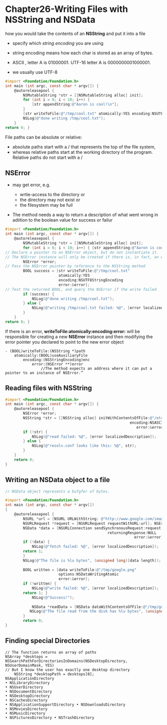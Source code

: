 # Chapter26-Writing Files with NSString and NSData

 how you would take the contents of an **NSString** and put it into a file

-   specify which *string encoding* you are using

-   string encoding means how each char is stored as an array of bytes.
-   ASCII , letter A is 01000001. UTF-16 letter A is 0000000001000001.
-   we usually use UTF-8



```objective-c
#import <Foundation/Foundation.h>
int main (int argc, const char * argv[]) { 
    @autoreleasepool {
		NSMutableString *str = [[NSMutableString alloc] init]; 
        for (int i = 0; i < 10; i++) {
            [str appendString:@"Aaron is cool!\n"]; 
        }
        [str writeToFile:@"/tmp/cool.txt" atomically:YES encoding:NSUTF8StringEncoding error:NULL];
        NSLog(@"done writing /tmp/cool.txt");
	}
return 0; }
```



File paths can be absolute or relative: 

-   absolute paths start with a / that represents the top of the file system, 
-   whereas relative paths start at the working directory of the program. Relative paths do not start with a /



## NSError

-   may get error, e.g. 
    -   wrtie-access to the directory or
    -    the directory may not exist or
    -   the filesystem may be fuil

-   The method needs a way to return a description of what went wrong in adiition to the boolean value for success or failur

```objective-c
#import <Foundation/Foundation.h>
int main (int argc, const char * argv[]) { 
    @autoreleasepool {
		NSMutableString *str = [[NSMutableString alloc] init]; 
        for (int i = 0; i < 10; i++) { [str appendString:@"Aaron is cool!\n"]; }
// Declare a pointer to an NSError object, but do not instantiate it.
// The NSError instance will only be created if there is, in fact, an error. 
        NSError *error;
// Pass the NSError pointer by reference to the NSString method 
        BOOL success = [str writeToFile:@"/tmp/cool.txt" 
                        atomically:YES 
                        encoding:NSUTF8StringEncoding
                        error:&error];
// Test the returned BOOL, and query the NSError if the write failed 
        if (success) {
			NSLog(@"done writing /tmp/cool.txt"); 
        } else {
			NSLog(@"writing /tmp/cool.txt failed: %@", [error localizedDescription]); 
        }
	}
return 0; }
```



If there is an error, **writeToFile:atomically:encoding:error:** will be responsible for creating a new **NSError** instance and then modifying the error pointer you declared to point to the new error object



```objc
- (BOOL)writeToFile:(NSString *)path 
    atomically:(BOOL)useAuxiliaryFile
        encoding:(NSStringEncoding)enc 
            error:(NSError **)error
                //The method expects an address where it can put a pointer to an instance of NSError.”

```



## Reading files with NSString

```objective-c
#import <Foundation/Foundation.h>
int main (int argc, const char * argv[]) { 
    @autoreleasepool {
		NSError *error;
		NSString *str = [[NSString alloc] initWithContentsOfFile:@"/etc/resolv.conf"
                                                        encoding:NSASCIIStringEncoding
                                                           error:&error];
		if (!str) {
			NSLog(@"read failed: %@", [error localizedDescription]);
		} else {
			NSLog(@"resolv.conf looks like this: %@", str); 
        }
    }
	return 0; 
}
```



## Writing an NSData object to a file

```objective-c
// NSData object represents a bufgfer of bytes.

#import <Foundation/Foundation.h>
int main (int argc, const char * argv[])
{
    @autoreleasepool {
		NSURL *url = [NSURL URLWithString: @"http://www.google.com/images/logos/ps_logo2.png"];
		NSURLRequest *request = [NSURLRequest requestWithURL:url]; NSError *error = nil;
		NSData *data = [NSURLConnection sendSynchronousRequest:request
                                              returningResponse:NULL
                                                          error:&error];
        if (!data) {
       		NSLog(@"fetch failed: %@", [error localizedDescription]);
        return 1; 
        }
        NSLog(@"The file is %lu bytes", (unsigned long)[data length]);
        
        BOOL written = [data writeToFile:@"/tmp/google.png" 
                        options:NSDataWritingAtomic 
                        error:&error];
        if (!written) {
        	NSLog(@"write failed: %@", [error localizedDescription]);
        return 1; }
        	NSLog(@"Success!");
        
        	NSData *readData = [NSData dataWithContentsOfFile:@"/tmp/google.png"]
           NSLog(@"The file read from the disk has %lu bytes", (unsigned long)[readData length]);
        }
		return 0; 
}
```



## Finding special Directories

```objc
// The function returns an array of paths 
NSArray *desktops = NSSearchPathForDirectoriesInDomains(NSDesktopDirectory, NSUserDomainMask, YES)
// But I know the user has exactly one desktop directory 
    NSString *desktopPath = desktops[0];
NSApplicationDirectory
• NSLibraryDirectory
• NSUserDirectory
• NSDocumentDirectory
• NSDesktopDirectory
• NSCachesDirectory
• NSApplicationSupportDirectory • NSDownloadsDirectory
• NSMoviesDirectory
• NSMusicDirectory
• NSPicturesDirectory • NSTrashDirectory
```

